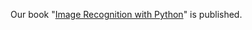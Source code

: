 Our book "[Image Recognition with Python](https://www.amazon.co.jp/Python%E3%81%A7%E5%AD%A6%E3%81%B6%E7%94%BB%E5%83%8F%E8%AA%8D%E8%AD%98-%E6%A9%9F%E6%A2%B0%E5%AD%A6%E7%BF%92%E5%AE%9F%E8%B7%B5%E3%82%B7%E3%83%AA%E3%83%BC%E3%82%BA-%E7%94%B0%E6%9D%91%E9%9B%85%E4%BA%BA/dp/4295015997)" is published.